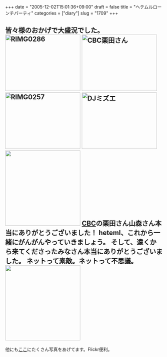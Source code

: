 +++
date = "2005-12-02T15:01:36+09:00"
draft = false
title = "ヘテムルローンチパーティ"
categories = ["diary"]
slug = "1709"
+++

皆々様のおかげで大盛況でした。
<a href="http://www.flickr.com/photos/hbkr/69263467/" title="Photo Sharing"><img src="http://static.flickr.com/15/69263467_0e26a03a5f_m.jpg" width="240" height="180" alt="RIMG0286" /></a>
<a href="http://www.flickr.com/photos/hbkr/69262990/" title="Photo Sharing"><img src="http://static.flickr.com/12/69262990_6988b197c6_m.jpg" width="240" height="180" alt="CBC栗田さん" /></a>
<a href="http://www.flickr.com/photos/hbkr/69262791/" title="Photo Sharing"><img src="http://static.flickr.com/30/69262791_761a0e8715_m.jpg" width="240" height="180" alt="RIMG0257" /></a>
<a href="http://www.flickr.com/photos/hbkr/69262903/" title="Photo Sharing"><img src="http://static.flickr.com/9/69262903_301aeaaf1d_m.jpg" width="240" height="180" alt="DJミズエ" /></a>
<img src="http://ieiriblog.img.jugem.jp/20051116_93892.jpg" width="240">
<a href="http://cbc-net.com" target="_blank">CBC</a>の栗田さん山森さん本当にありがとうございました！
heteml、これから一緒にがんがんやっていきましょう。
そして、遠くから来てくださったみなさん本当にありがとうございました。
ネットって素敵。ネットって不思議。
<img src="http://ieiriblog.img.jugem.jp/20051116_93892.jpg" width="240">
--
他にも<a href="http://www.flickr.com/photos/hbkr/search/tags:heteml/" target="_blank">ここ</a>にたくさん写真をあげてます。Flickr便利。
